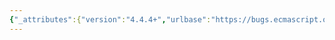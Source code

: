 ```yaml
---
{"_attributes":{"version":"4.4.4+","urlbase":"https://bugs.ecmascript.org/","maintainer":"dherman@mozilla.com"},"bug":{"bug_id":836,"creation_ts":"2012-10-26 23:15:00 -0700","short_desc":"11.4.3: table caption formatting","delta_ts":"2012-11-23 09:45:51 -0800","product":"Draft for 6th Edition","component":"editorial issue","version":"Rev 11: October 26, 2012 Draft","rep_platform":"All","op_sys":"All","bug_status":"RESOLVED","resolution":"FIXED","priority":"Normal","bug_severity":"trivial","everconfirmed":true,"reporter":{"uid":"jmdyck","name":"Michael Dyck"},"assigned_to":{"uid":"allen","name":"Allen Wirfs-Brock"},"long_desc":[{"commentid":2227,"comment_count":0,"who":{"uid":"jmdyck","name":"Michael Dyck"},"bug_when":"2012-10-26 23:15:28 -0700","thetext":"In 11.4.3 \"The typeof Operator\",\nthe caption for Table 26 is normal weight and left-justified.\n\nThe spec usually makes table captions bold and centered."},{"commentid":2288,"comment_count":1,"who":{"uid":"allen","name":"Allen Wirfs-Brock"},"bug_when":"2012-10-29 16:19:55 -0700","thetext":"corrected in rev 12 editor's draft"},{"commentid":2685,"comment_count":2,"who":{"uid":"allen","name":"Allen Wirfs-Brock"},"bug_when":"2012-11-23 09:45:51 -0800","thetext":"corrected in rev 12, Nov. 22, 2012 draft"}]}}
---
```

